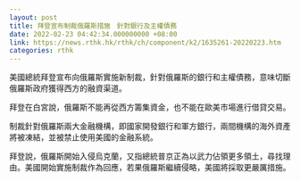 ```yaml
---
layout: post
title: 拜登宣布制裁俄羅斯措施　針對銀行及主權債務
date: 2022-02-23 04:42:34.000000000 +08:00
link: https://news.rthk.hk/rthk/ch/component/k2/1635261-20220223.htm
categories: rthk
---
```


美國總統拜登宣布向俄羅斯實施新制裁，針對俄羅斯的銀行和主權債務，意味切斷俄羅斯政府獲得西方的融資渠道。 

拜登在白宮說，俄羅斯不能再從西方籌集資金，也不能在歐美市場進行借貸交易。 

制裁針對俄羅斯兩大金融機構，即國家開發銀行和軍方銀行，兩間機構的海外資產將被凍結，並被禁止使用美國的金融系統。

拜登說，俄羅斯開始入侵烏克蘭，又指總統普京正為以武力佔領更多領土，尋找理由。美國開始實施制裁作為回應，若果俄羅斯繼續侵略，美國將採取更嚴厲措施。
